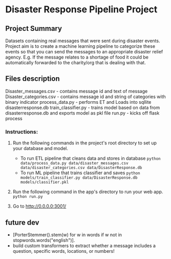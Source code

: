 # Disaster Response Pipeline Project

## Project Summary
Datasets containing real messages that were sent during disaster events. 
Project aim is to create a machine learning pipeline to categorize these events so that you can send the messages to an appropriate disaster relief agency. E.g. If the message relates to a shortage of food it could be automatically forwarded to the charity/org that is dealing with that.

## Files description
Disaster_messages.csv - contains message id and text of message
Disaster_categories.csv - contains message id and string of categories with binary indicator
process_data.py - performs ET and Loads into sqllite disasterresponse.db
train_classifier.py - trains model based on data from disasterresponse.db and exports model as pkl file
run.py - kicks off flask process

### Instructions:
1. Run the following commands in the project's root directory to set up your database and model.

    - To run ETL pipeline that cleans data and stores in database
        `python data/process_data.py data/disaster_messages.csv data/disaster_categories.csv data/DisasterResponse.db`
    - To run ML pipeline that trains classifier and saves
        `python models/train_classifier.py data/DisasterResponse.db models/classifier.pkl`

2. Run the following command in the app's directory to run your web app.
    `python run.py`

3. Go to http://0.0.0.0:3001/


## future dev
- [PorterStemmer().stem(w) for w in words if w not in stopwords.words("english")].
- build custom transformers to extract whether a message includes a question, specific words, locations, or numbers!
